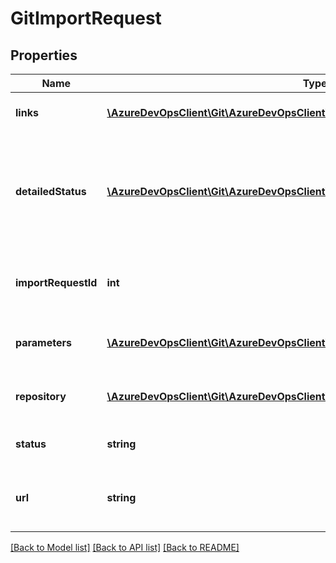 # GitImportRequest

## Properties
Name | Type | Description | Notes
------------ | ------------- | ------------- | -------------
**links** | [**\AzureDevOpsClient\Git\AzureDevOpsClient\Git\Model\ReferenceLinks**](ReferenceLinks.md) | Links to related resources. | [optional] 
**detailedStatus** | [**\AzureDevOpsClient\Git\AzureDevOpsClient\Git\Model\GitImportStatusDetail**](GitImportStatusDetail.md) | Detailed status of the import, including the current step and an error message, if applicable. | [optional] 
**importRequestId** | **int** | The unique identifier for this import request. | [optional] 
**parameters** | [**\AzureDevOpsClient\Git\AzureDevOpsClient\Git\Model\GitImportRequestParameters**](GitImportRequestParameters.md) | Parameters for creating the import request. | [optional] 
**repository** | [**\AzureDevOpsClient\Git\AzureDevOpsClient\Git\Model\GitRepository**](GitRepository.md) | The target repository for this import. | [optional] 
**status** | **string** | Current status of the import. | [optional] 
**url** | **string** | A link back to this import request resource. | [optional] 

[[Back to Model list]](../README.md#documentation-for-models) [[Back to API list]](../README.md#documentation-for-api-endpoints) [[Back to README]](../README.md)


